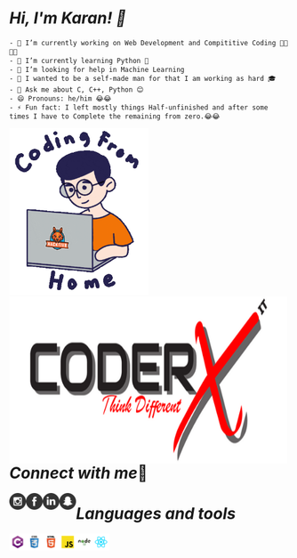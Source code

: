 # *Hi, I'm Karan! 👋*
    - 🔭 I’m currently working on Web Development and Compititive Coding 👨‍💻👨‍💻
    - 🌱 I’m currently learning Python 🐍
    - 🤔 I’m looking for help in Machine Learning
    - 🙌 I wanted to be a self-made man for that I am working as hard 🎓
    - 💬 Ask me about C, C++, Python 😊
    - 😄 Pronouns: he/him 😂😂
    - ⚡ Fun fact: I left mostly things Half-unfinished and after some times I have to Complete the remaining from zero.😂😂

<img src="/Coding image.gif" height='300' width='250'>
<img align="left" src="/CoderxImage.png" width='500' height='300'>

# *Connect with me*🔗
    
[<img align="left" src="/instagram.png" width='30' height='30'>](https://www.instagram.com/its_karanshx/)
[<img align="left" src="/facebook.png" width='30' height='30'>](https://www.facebook.com/Karansh99)
[<img align="left" src="/linkdin.png" width='30' height='30'>](https://www.linkedin.com/in/karan-sharma-23574a1b9/)
[<img align="left" src="/snapchat.png" width='30' height='30'>](https://accounts.snapchat.com/accounts/snapcodes)

# *Languages and tools*

<img align="left" src="/C-Sharp-01.png" width='30' height='30'>
<img align="left" src="/CSS-3-01.png" width='30' height='30'>
<img align="left" src="/HTML-5-01.png" width='30' height='30'>
<img align="left" src="/JavaScript-01.png" width='30' height='30'>
<img align="left" src="/Node-JS-01.png" width='30' height='30'>
<img align="left" src="/React-01.png" width='30' height='30'>
